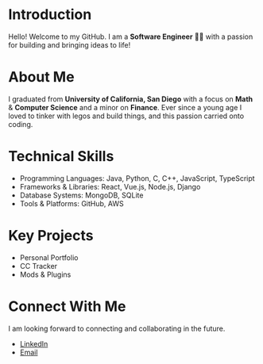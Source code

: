 # Introduction
Hello! Welcome to my GitHub. I am a **Software Engineer** 👨‍💻 with a passion for building and bringing ideas to life!

# About Me
I graduated from **University of California, San Diego** with a focus on **Math** & **Computer Science** and a minor on **Finance**. Ever since a young age I loved to tinker with legos and build things, and this passion carried onto coding.

# Technical Skills
- Programming Languages: Java, Python, C, C++, JavaScript, TypeScript
- Frameworks & Libraries: React, Vue.js, Node.js, Django
- Database Systems: MongoDB, SQLite
- Tools & Platforms: GitHub, AWS

# Key Projects
- Personal Portfolio
- CC Tracker
- Mods & Plugins

# Connect With Me
I am looking forward to connecting and collaborating in the future.
- [LinkedIn](https://www.linkedin.com/in/jeongbin-sean-park/)
- [Email](imbinpark@gmail.com)
